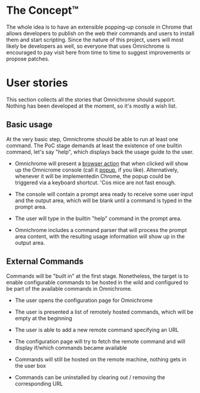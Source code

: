 # The Concept™ #

The whole idea is to have an extensible popping-up console in Chrome that allows developers to publish on the web their commands and users to install them and start scripting. Since the nature of this project, users will most likely be developers as well, so everyone that uses Omnichrome is encouraged to pay visit here from time to time to suggest improvements or propose patches.

# User stories #

This section collects all the stories that Omnichrome should support. Nothing has been developed at the moment, so it's mostly a wish list.

## Basic usage ##

At the very basic step, Omnichrome should be able to run at least one command. The PoC stage demands at least the existence of one builtin command, let's say "help", which displays back the usage guide to the user.

  * Omnichrome will present a [browser action](http://code.google.com/chrome/extensions/browserAction.html) that when clicked will show up the Omnicrome console (call it [popup](http://code.google.com/chrome/extensions/browserAction.html#popup), if you like). Alternatively, whenever it will be implementedin Chrome, the popup could be triggered via a keyboard shortcut. 'Cos mice are not fast enough.

  * The console will contain a prompt area ready to receive some user input and the output area, which will be blank until a command is typed in the prompt area.

  * The user will type in the builtin "help" command in the prompt area.

  * Omnichrome includes a command parser that will process the prompt area content, with the resulting usage information will show up in the output area.

## External Commands ##

Commands will be "built in" at the first stage. Nonetheless, the target is to enable configurable commands to be hosted in the wild and configured to be part of the available commands in Omnichrome.

  * The user opens the configuration page for Omnichrome

  * The user is presented a list of remotely hosted commands, which will be empty at the beginning

  * The user is able to add a new remote command specifying an URL

  * The configuration page will try to fetch the remote command and will display if/which commands became available

  * Commands will still be hosted on the remote machine, nothing gets in the user box

  * Commands can be uninstalled by clearing out / removing the corresponding URL